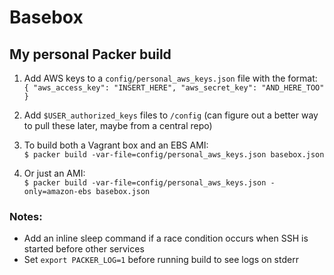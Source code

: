 Basebox
=======
My personal Packer build
----------------------------------------

1. Add AWS keys to a `config/personal_aws_keys.json` file with the format:  
`{ "aws_access_key": "INSERT_HERE", "aws_secret_key": "AND_HERE_TOO" }`

1. Add `$USER_authorized_keys` files to `/config` (can figure out a better way to pull these later, maybe from a central repo)  
1. To build both a Vagrant box and an EBS AMI:  
`$ packer build -var-file=config/personal_aws_keys.json basebox.json`  
1. Or just an AMI:  
`$ packer build -var-file=config/personal_aws_keys.json -only=amazon-ebs basebox.json`  

### Notes:
* Add an inline sleep command if a race condition occurs when SSH is started before other services
* Set `export PACKER_LOG=1` before running build to see logs on stderr
